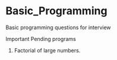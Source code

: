 # Basic_Programming


Basic programming questions for interview

Important Pending programs
1. Factorial of large numbers.

